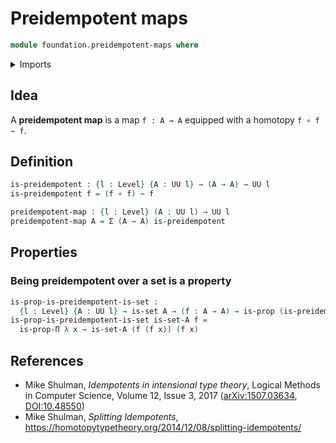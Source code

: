 # Preidempotent maps

```agda
module foundation.preidempotent-maps where
```

<details><summary>Imports</summary>

```agda
open import foundation.dependent-pair-types
open import foundation.universe-levels

open import foundation-core.function-types
open import foundation-core.homotopies
open import foundation-core.propositions
open import foundation-core.sets
```

</details>

## Idea

A **preidempotent map** is a map `f : A → A` equipped with a homotopy
`f ∘ f ~ f`.

## Definition

```agda
is-preidempotent : {l : Level} {A : UU l} → (A → A) → UU l
is-preidempotent f = (f ∘ f) ~ f

preidempotent-map : {l : Level} (A : UU l) → UU l
preidempotent-map A = Σ (A → A) is-preidempotent
```

## Properties

### Being preidempotent over a set is a property

```agda
is-prop-is-preidempotent-is-set :
  {l : Level} {A : UU l} → is-set A → (f : A → A) → is-prop (is-preidempotent f)
is-prop-is-preidempotent-is-set is-set-A f =
  is-prop-Π λ x → is-set-A (f (f x)) (f x)
```

## References

- Mike Shulman, _Idempotents in intensional type theory_, Logical Methods in
  Computer Science, Volume 12, Issue 3, 2017
  ([arXiv:1507.03634](https://arxiv.org/abs/1507.03634),
  [DOI:10.48550](https://doi.org/10.48550/arXiv.1507.03634))
- Mike Shulman, _Splitting Idempotents_,
  <https://homotopytypetheory.org/2014/12/08/splitting-idempotents/>
